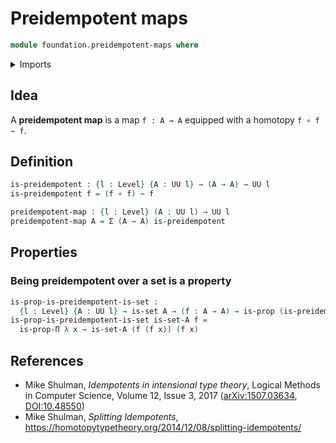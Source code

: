 # Preidempotent maps

```agda
module foundation.preidempotent-maps where
```

<details><summary>Imports</summary>

```agda
open import foundation.dependent-pair-types
open import foundation.universe-levels

open import foundation-core.function-types
open import foundation-core.homotopies
open import foundation-core.propositions
open import foundation-core.sets
```

</details>

## Idea

A **preidempotent map** is a map `f : A → A` equipped with a homotopy
`f ∘ f ~ f`.

## Definition

```agda
is-preidempotent : {l : Level} {A : UU l} → (A → A) → UU l
is-preidempotent f = (f ∘ f) ~ f

preidempotent-map : {l : Level} (A : UU l) → UU l
preidempotent-map A = Σ (A → A) is-preidempotent
```

## Properties

### Being preidempotent over a set is a property

```agda
is-prop-is-preidempotent-is-set :
  {l : Level} {A : UU l} → is-set A → (f : A → A) → is-prop (is-preidempotent f)
is-prop-is-preidempotent-is-set is-set-A f =
  is-prop-Π λ x → is-set-A (f (f x)) (f x)
```

## References

- Mike Shulman, _Idempotents in intensional type theory_, Logical Methods in
  Computer Science, Volume 12, Issue 3, 2017
  ([arXiv:1507.03634](https://arxiv.org/abs/1507.03634),
  [DOI:10.48550](https://doi.org/10.48550/arXiv.1507.03634))
- Mike Shulman, _Splitting Idempotents_,
  <https://homotopytypetheory.org/2014/12/08/splitting-idempotents/>
